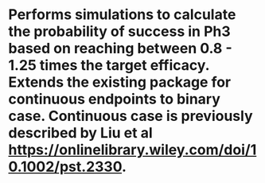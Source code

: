 # Performs simulations to calculate the probability of success in Ph3 based on reaching between 0.8 - 1.25 times the target efficacy. Extends the existing package for continuous endpoints to binary case. Continuous case is previously described by  Liu et al https://onlinelibrary.wiley.com/doi/10.1002/pst.2330.
